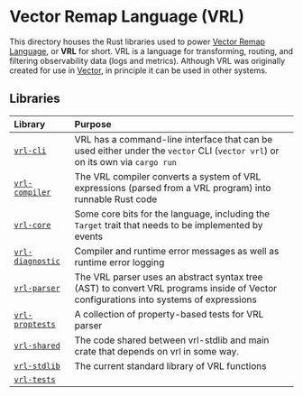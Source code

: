 # Vector Remap Language (VRL)

This directory houses the Rust libraries used to power [Vector Remap Language][vrl], or **VRL** for short. VRL is a
language for transforming, routing, and filtering observability data (logs and metrics). Although VRL was originally
created for use in [Vector], in principle it can be used in other systems.

## Libraries

Library | Purpose
:-------|:-------
[`vrl-cli`](cli) | VRL has a command-line interface that can be used either under the `vector` CLI (`vector vrl`) or on its own via `cargo run`
[`vrl-compiler`](compiler) | The VRL compiler converts a system of VRL expressions (parsed from a VRL program) into runnable Rust code
[`vrl-core`](core) | Some core bits for the language, including the `Target` trait that needs to be implemented by events
[`vrl-diagnostic`](diagnostic) | Compiler and runtime error messages as well as runtime error logging
[`vrl-parser`](parser) | The VRL parser uses an abstract syntax tree (AST) to convert VRL programs inside of Vector configurations into systems of expressions
[`vrl-proptests`](proptests) | A collection of property-based tests for VRL parser
[`vrl-shared`](shared) | The code shared between vrl-stdlib and main crate that depends on vrl in some way.
[`vrl-stdlib`](stdlib) | The current standard library of VRL functions
[`vrl-tests`](tests) |

[vector]: https://vector.dev
[vrl]: https://vrl.dev
